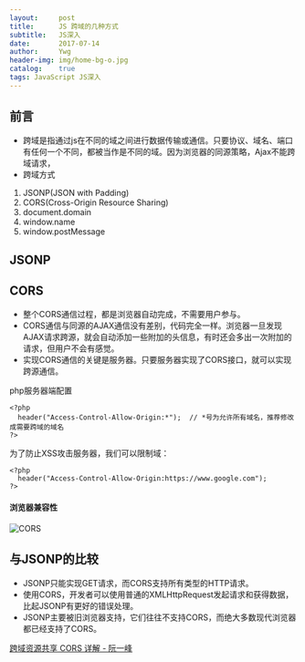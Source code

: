 ```yaml
---
layout:     post
title:      JS 跨域的几种方式
subtitle:   JS深入
date:       2017-07-14
author:     Ywg
header-img: img/home-bg-o.jpg
catalog:    true
tags: JavaScript JS深入
---
```


## 前言
- 跨域是指通过js在不同的域之间进行数据传输或通信。只要协议、域名、端口有任何一个不同，都被当作是不同的域。因为浏览器的同源策略，Ajax不能跨域请求，
- 跨域方式
1. JSONP(JSON with Padding) 
2. CORS(Cross-Origin Resource Sharing)
3. document.domain
4. window.name
5. window.postMessage

## JSONP


## CORS
- 整个CORS通信过程，都是浏览器自动完成，不需要用户参与。
- CORS通信与同源的AJAX通信没有差别，代码完全一样。浏览器一旦发现AJAX请求跨源，就会自动添加一些附加的头信息，有时还会多出一次附加的请求，但用户不会有感觉。
- 实现CORS通信的关键是服务器。只要服务器实现了CORS接口，就可以实现跨源通信。

php服务器端配置
``` 
<?php 
  header("Access-Control-Allow-Origin:*");  // *号为允许所有域名，推荐修改成需要跨域的域名
?>
``` 
为了防止XSS攻击服务器，我们可以限制域：
``` 
<?php 
  header("Access-Control-Allow-Origin:https://www.google.com");  
?>
``` 
#### 浏览器兼容性
![CORS](http://img.blog.csdn.net/20170719223605267?watermark/2/text/aHR0cDovL2Jsb2cuY3Nkbi5uZXQvcXFfMzYyNzY1Mjg=/font/5a6L5L2T/fontsize/400/fill/I0JBQkFCMA==/dissolve/70/gravity/SouthEast)

## 与JSONP的比较
- JSONP只能实现GET请求，而CORS支持所有类型的HTTP请求。
- 使用CORS，开发者可以使用普通的XMLHttpRequest发起请求和获得数据，比起JSONP有更好的错误处理。
- JSONP主要被旧浏览器支持，它们往往不支持CORS，而绝大多数现代浏览器都已经支持了CORS。

[跨域资源共享 CORS 详解 - 阮一峰](http://www.ruanyifeng.com/blog/2016/04/cors.html)
